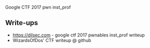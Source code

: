 Google CTF 2017 pwn inst_prof


## Write-ups

* https://dilsec.com - google ctf 2017 pwnables inst_prof writeup
* WizardsOfDos' CTF writeup @ github
